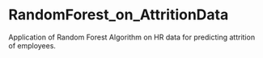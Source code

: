 # RandomForest_on_AttritionData
Application of Random Forest Algorithm on HR data for predicting attrition of employees.
